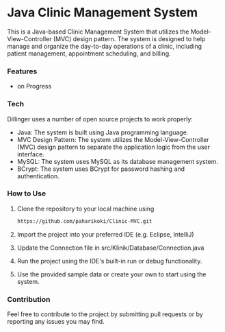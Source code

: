 # Java Clinic Management System

This is a Java-based Clinic Management System that utilizes the Model-View-Controller (MVC) design pattern. The system is designed to help manage and organize the day-to-day operations of a clinic, including patient management, appointment scheduling, and billing.

### Features

- on Progress

### Tech

Dillinger uses a number of open source projects to work properly:

- Java: The system is built using Java programming language.
- MVC Design Pattern: The system utilizes the Model-View-Controller (MVC) design pattern to separate the application logic from the user interface.
- MySQL: The system uses MySQL as its database management system.
- BCrypt: The system uses BCrypt for password hashing and authentication.

### How to Use 

1. Clone the repository to your local machine using

    ```sh
    https://github.com/paharikoki/Clinic-MVC.git
    ```
2. Import the project into your preferred IDE (e.g. Eclipse, IntelliJ)
3. Update the Connection file in src/Klinik/Database/Connection.java
4. Run the project using the IDE's built-in run or debug functionality.
5. Use the provided sample data or create your own to start using the system.


### Contribution

Feel free to contribute to the project by submitting pull requests or by reporting any issues you may find.
